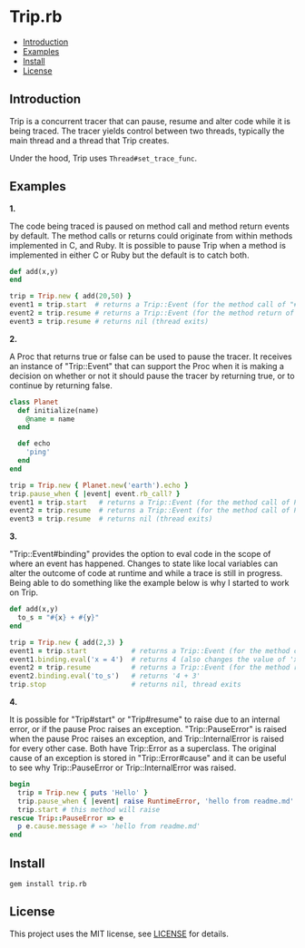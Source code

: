 # Trip.rb

* [Introduction](#introduction)
* [Examples](#examples)
* [Install](#install)
* [License](#license)

## <a id='introduction'>Introduction</a>

Trip is a concurrent tracer that can pause, resume and alter code while it is
being traced. The tracer yields control between two threads, typically the main
thread and a thread that Trip creates.

Under the hood, Trip uses `Thread#set_trace_func`.

## <a id='examples'>Examples</a>

__1.__

The code being traced is paused on method call and method return events
by default. The method calls or returns could originate from within methods
implemented in C, and Ruby. It is possible to pause Trip when a method is
implemented in either C or Ruby but the default is to catch both.

```ruby
def add(x,y)
end

trip = Trip.new { add(20,50) }
event1 = trip.start  # returns a Trip::Event (for the method call of "#add")
event2 = trip.resume # returns a Trip::Event (for the method return of "#add")
event3 = trip.resume # returns nil (thread exits)
```

__2.__

A Proc that returns true or false can be used to pause the tracer.
It receives an instance of "Trip::Event" that can support the Proc
when it is making a decision on whether or not it should pause the
tracer by returning true, or to continue by returning false.

```ruby
class Planet
  def initialize(name)
    @name = name
  end

  def echo
    'ping'
  end
end

trip = Trip.new { Planet.new('earth').echo }
trip.pause_when { |event| event.rb_call? }
event1 = trip.start   # returns a Trip::Event (for the method call of Planet#initialize)
event2 = trip.resume  # returns a Trip::Event (for the method call of Planet#echo)
event3 = trip.resume  # returns nil (thread exits)
```

__3.__

"Trip::Event#binding" provides the option to eval code in the scope of where
an event has happened. Changes to state like local variables can alter the
outcome of code at runtime and while a trace is still in progress. Being able
to do something like the example below is why I started to work on Trip.

```ruby
def add(x,y)
  to_s = "#{x} + #{y}"
end

trip = Trip.new { add(2,3) }
event1 = trip.start           # returns a Trip::Event (for the method call of add)
event1.binding.eval('x = 4')  # returns 4 (also changes the value of 'x')
event2 = trip.resume          # returns a Trip::Event (for the method return of add)
event2.binding.eval('to_s')   # returns '4 + 3'
trip.stop                     # returns nil, thread exits
```

__4.__

It is possible for "Trip#start" or "Trip#resume" to raise due to an internal error,
or if the pause Proc raises an exception. "Trip::PauseError" is raised when
the pause Proc raises an exception, and Trip::InternalError is raised
for every other case. Both have Trip::Error as a superclass. The original cause of
an exception is stored in "Trip::Error#cause" and it can be useful to see why
Trip::PauseError or Trip::InternalError was raised.

```ruby
begin
  trip = Trip.new { puts 'Hello' }
  trip.pause_when { |event| raise RuntimeError, 'hello from readme.md' }
  trip.start # this method will raise
rescue Trip::PauseError => e
  p e.cause.message # => 'hello from readme.md'
end
```

## <a id='install'>Install</a>

    gem install trip.rb

## <a id='license'>License</a>

This project uses the MIT license, see [LICENSE](./LICENSE.txt) for details.
